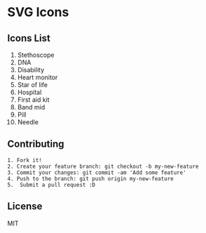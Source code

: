 # SVG Icons 

## Icons List
<ol>
    <li>Stethoscope</li>
    <li>DNA</li>
    <li>Disability</li>
    <li>Heart monitor</li>
    <li>Star of life</li>
    <li>Hospital</li>
    <li>First aid kit</li>
    <li>Band mid</li>
    <li>Pill</li>
    <li>Needle</li>
</ol>

## Contributing

    1. Fork it!
    2. Create your feature branch: git checkout -b my-new-feature
    3. Commit your changes: git commit -am 'Add some feature'
    4. Push to the branch: git push origin my-new-feature
    5.  Submit a pull request :D

## License
MIT
